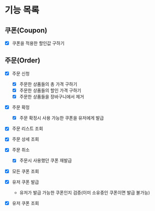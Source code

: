 # 기능 목록

## 쿠폰(Coupon)
* [x] 쿠폰을 적용한 할인값 구하기

## 주문(Order)

* [x] 주문 신청
  * [x] 주문한 상품들의 총 가격 구하기
  * [x] 주문한 상품들의 할인 가격 구하기
  * [x] 주문한 상품들을 장바구니에서 제거

* [x] 주문 확정
  * [x] 주문 확정시 사용 가능한 쿠폰을 유저에게 발급

* [x] 주문 리스트 조회
* [x] 주문 상세 조회

* [x] 주문 취소
  * [x] 주문시 사용했던 쿠폰 재발급

* [x] 모든 쿠폰 조회
* [x] 유저 쿠폰 발급
  * 유저가 발급 가능한 쿠폰인지 검증(이미 소유중인 쿠폰이면 발급 불가능)
* [x] 유저 쿠폰 조회

